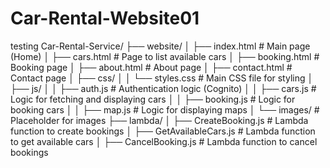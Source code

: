 # Car-Rental-Website01
testing 
Car-Rental-Service/
├── website/
│   ├── index.html             # Main page (Home)
│   ├── cars.html              # Page to list available cars
│   ├── booking.html           # Booking page
│   ├── about.html             # About page
│   ├── contact.html           # Contact page
│   ├── css/
│   │   └── styles.css         # Main CSS file for styling
│   ├── js/
│   │   ├── auth.js            # Authentication logic (Cognito)
│   │   ├── cars.js            # Logic for fetching and displaying cars
│   │   ├── booking.js         # Logic for booking cars
│   │   ├── map.js             # Logic for displaying maps
│   └── images/                # Placeholder for images
├── lambda/
│   ├── CreateBooking.js       # Lambda function to create bookings
│   ├── GetAvailableCars.js    # Lambda function to get available cars
│   ├── CancelBooking.js       # Lambda function to cancel bookings
